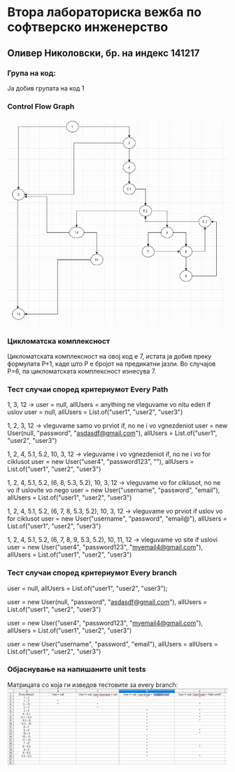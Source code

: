 # Втора лабораториска вежба по софтверско инженерство

## Оливер Николовски, бр. на индекс 141217

### Група на код:
Ја добив групата на код 1

### Control Flow Graph
![Control flow graph](./cfg.jpg)

### Цикломатска комплексност
Цикломатската комплексност на овој код е 7, истата ја добив преку формулата P+1, каде што P е бројот на предикатни јазли. 
Во случајoв P=6, па цикломатската комплексност изнесува 7.

### Тест случаи според критериумот Every Path
1, 3, 12 -> user = null, allUsers = anything
ne vleguvame vo nitu eden if uslov
user = null, allUsers = List.of("user1", "user2", "user3")

1, 2, 3, 12 -> vleguvame samo vo prviot if, no ne i vo vgnezdeniot
user = new User(null, "password", "asdasdf@gmail.com"), allUsers = List.of("user1", "user2", "user3")

1, 2, 4, 5.1, 5.2, 10, 3, 12 -> vleguvame i vo vgnezdeniot if, no ne i vo for ciklusot
user = new User("user4", "password123", ""), allUsers = List.of("user1", "user2", "user3")

1, 2, 4, 5.1, 5.2, (6, 8, 5.3, 5.2), 10, 3, 12 -> vleguvame vo for ciklusot, no ne vo if uslovite vo nego
user = new User("username", "password", "email"), allUsers = List.of("user1", "user2", "user3")

1, 2, 4, 5.1, 5.2, (6, 7, 8, 5.3, 5.2), 10, 3, 12 -> vleguvame vo prviot if uslov vo for ciklusot
user = new User("username", "password", "email@"), allUsers = List.of("user1", "user2", "user3")

1, 2, 4, 5.1, 5.2, (6, 7, 8, 9, 5.3, 5.2), 10, 11, 12 -> vleguvame vo site if uslovi
user = new User("user4", "password123", "myemail4@gmail.com"), allUsers = List.of("user1", "user2", "user3")

### Тест случаи според критериумот Every branch
user = null, allUsers = List.of("user1", "user2", "user3");

user = new User(null, "password", "asdasdf@gmail.com"), allUsers = List.of("user1", "user2", "user3")

user = new User("user4", "password123", "myemail4@gmail.com"), allUsers = List.of("user1", "user2", "user3")

user = new User("username", "password", "email"), allUsers = allUsers = List.of("user1", "user2", "user3")


### Објаснување на напишаните unit tests
Матрицата со која ги изведов тестовите за every branch:
![Every Branch Matrix](./everybranch.jpg)